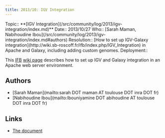 ```yaml
---
title: 2013/10: IGV Integration
---
```

<div class='logbox'>
 Topic:: **[IGV Integration](/src/community/log/2013/igv-integration/index.md)**
 Date:: 2013/10/27
 Who:: [Sarah Maman, Nabihoudine Ibou](/src/community/log/2013/igv-integration/index.md#authors)
 Resolution:: [How to set up IGV-Galaxy integration](http://wiki.sb-roscoff.fr/ifb/index.php/IGV_Integration) in Apache and Galaxy, including adding custom genomes.
 Deployment:: 
</div>

This [IFB](http://www.renabi.fr/) [wiki page](http://wiki.sb-roscoff.fr/ifb/index.php/IGV_Integration) describes how to set up IGV and Galaxy integration in an Apache web server environment.

## Authors

* [Sarah Maman](mailto:sarah DOT maman AT toulouse DOT inra DOT fr)
* [Nabihoudine Ibou](mailto:Ibouniyamine DOT abihoudine AT toulouse DOT inra DOT fr)

## Links

* [The document](http://wiki.sb-roscoff.fr/ifb/index.php/IGV_Integration)
